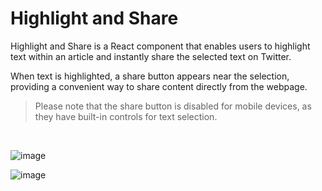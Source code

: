 # Highlight and Share

Highlight and Share is a React component that enables users to highlight text within an article and instantly share the selected text on Twitter.

When text is highlighted, a share button appears near the selection, providing a convenient way to share content directly from the webpage.

> Please note that the share button is disabled for mobile devices, as they have built-in controls for text selection.

<br>

![image](https://github.com/azlibdar/r-highlight-and-share/assets/121456353/46a6bfdd-dc5d-4005-bddf-7cfaefbd46fa)

![image](https://github.com/azlibdar/r-highlight-and-share/assets/121456353/9b95c2e8-d99e-42cb-b9fb-22291632f642)

